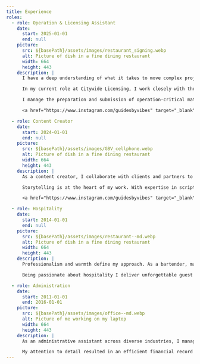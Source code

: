 ```yaml
---
title: Experience
roles:
  - role: Operation & Licensing Assistant
    date:
      start: 2025-01-01
      end: null
    picture:
      src: ${basePath}/assets/images/restaurant_signing.webp
      alt: Picture of dish in a fine dining restaurant
      width: 664
      height: 443
    description: |
      I have a deep understanding of what it takes to move complex projects forward with clarity and care. I communicate clearly, coordinate schedules and tasks with precision, and use a holistic approach when problem-solving. 

      In my current role at Citywide Licensing, I work closely with the company’s principal to support restaurant, grocery, and hospitality businesses across New York as they navigate the complex requirements involved in launching and successful operations. 

      I manage the preparation and submission of operation-critical materials such as liquor license applications and corporate entity registrations. To ensure compliance I crafted an organizational system to keep all renewals and requirements on schedule. In addition to my administrative work, I drive business growth through targeted client outreach, prospect research, and consistent follow-ups.

      <a href="https://www.instagram.com/guidesbyvibes" target="_blank">Guides By Vibes</a>

  - role: Content Creator
    date:
      start: 2024-01-01
      end: null
    picture:
      src: ${basePath}/assets/images/GBV_cellphone.webp
      alt: Picture of dish in a fine dining restaurant
      width: 664
      height: 443
    description: |
      As a content creator, I collaborate with clients and partners to craft compelling copy and visually engaging media, from social media posts to promotional videos.  

      Storytelling is at the heart of my work. With expertise in scriptwriting, video production, and social media strategy, I create clear and impactful content staying ahead of digital trends to ensure that each piece resonates with its audience and delivers results.

      <a href="https://www.instagram.com/guidesbyvibes" target="_blank">Guides By Vibes</a>

  - role: Hospitality
    date:
      start: 2014-01-01
      end: null
    picture:
      src: ${basePath}/assets/images/restaurant--md.webp
      alt: Picture of dish in a fine dining restaurant
      width: 664
      height: 443
    description: |
      Professionalism and warmth define my approach. As a bartender, manager, and event coordinator I handle inventory, scheduling, and operations ensuring everything runs smoothly by employing effective problem-solving and delegation. 

      Being passionate about hospitality I deliver unforgettable guest experiences. I thrive under pressure, confidently lead teams, and build and maintain strong customer relationships - skills that complement every industry requiring efficiency, clear communication, and a personal touch.

  - role: Administration
    date:
      start: 2011-01-01
      end: 2016-01-01
    picture:
      src: ${basePath}/assets/images/office--md.webp
      alt: Picture of me working on my laptop
      width: 664
      height: 443
    description: |
      As an administrative assistant across diverse industries, I manage client inquiries, coordinate schedules, and maintain supplies to ensure smooth-running operations. 

      My attention to detail resulted in an efficient financial record system, improving accessibility ahead of industry audits. Anticipating team needs and leveraging resources fosters a more productive work environment. With a commitment to streamlining operations and enhancing workflow, I provide the support for teams to work smarter, not harder.
---
```

